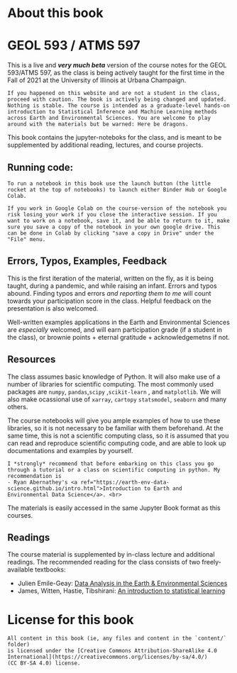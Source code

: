 # About this book

# GEOL 593 / ATMS 597 

This is a live and ***very much beta*** version of the course notes for the GEOL 593/ATMS 597, as the class is being actively taught for the first time in the Fall of 2021 at the University of Illinois at Urbana Champaign. 

```{warning}
If you happened on this website and are not a student in the class, proceed with caution. The book is actively being changed and updated. Nothing is stable. The course is intended as a graduate-level hands-on introduction to Statistical Inference and Machine Learning methods across Earth and Environmental Sciences. You are welcome to play around with the materials but be warned: Here be dragons.
```

This book contains the jupyter-noteboks for the class, and is meant to be supplemented by additional reading, lectures, and course projects.

## Running code:
```{important}
To run a notebook in this book use the launch button (the little rocket at the top of notebooks) to launch either Binder Hub or Google Colab. 
```
```{danger}
If you work in Google Colab on the course-version of the notebook you risk losing your work if you close the interactive session. If you want to work on a notebook, save it, and be able to return to it, make sure you save a copy of the notebook in your own google drive. This can be done in Colab by clicking "save a copy in Drive" under the "File" menu.
```

## Errors, Typos, Examples, Feedback
This is the first iteration of the material, written on the fly, as it is being taught, during a pandemic, and while raising an infant. Errors and typos abound. Finding typos and errors *and reporting them to me* will count towards your participation score in the class. Helpful feedback on the presentation is also welcomed. 

Well-written examples applications in the Earth and Environmental Sciences are *especially* welcomed, and will earn participation grade (if a student in the class), or brownie points + eternal gratitude + acknowledgemetns if not. 


## Resources
The class assumes basic knowledge of Python. It will also make use of a number of libraries for scientific computing. The most commonly used packages are <code>numpy</code>, <code>pandas</code>,<code>scipy</code> ,<code>scikit-learn</code> , and <code>matplotlib</code>. We will also make ocassional use of <code>xarray</code>, <code>cartopy</code> <code>statsmodel</code>, <code>seaborn</code> and many others. 

The course notebooks will give you ample examples of how to use these libraries, so it is not necessary to be familiar with them beforehand. At the same time, this is not a scientific computing class, so it is assumed that you can read and reproduce scientific computing code, and are able to look up documentations and examples by yourself.

```{Tip}
I *strongly* recommend that before embarking on this class you go through a tutorial or a class on scientific computing in python. My recommendation is 
- Ryan Abernathey's <a ref="https://earth-env-data-science.github.io/intro.html">Introduction to Earth and 
Environmental Data Science</a>. <br>
```
The materials is  easily accessed in the same Jupyter Book format as this courses.


## Readings
The course material is supplemented by in-class lecture and additional readings. The recommended reading for the class consists of two freely-available textbooks:
- Julien Emile-Geay: <a href="https://figshare.com/articles/book/Data_Analysis_in_the_Earth_Environmental_Sciences/1014336/10">Data Analysis in the Earth & Environmental Sciences</a>
- James, Witten, Hastie, Tibshirani: <a href="•	James, Witten, Hastie, Tibshirani: An introduction to statistical learning ">An introduction to statistical learning</a>

# License for this book

```{Note}
All content in this book (ie, any files and content in the `content/` folder)
is licensed under the [Creative Commons Attribution-ShareAlike 4.0 International](https://creativecommons.org/licenses/by-sa/4.0/)
(CC BY-SA 4.0) license.
```